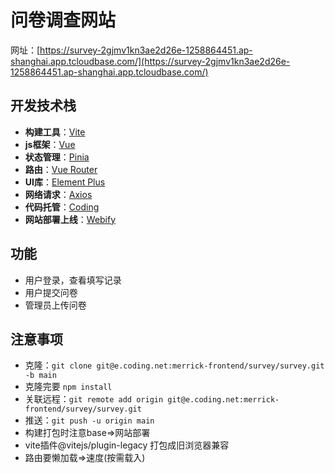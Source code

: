 
# 问卷调查网站

网址：[https://survey-2gjmv1kn3ae2d26e-1258864451.ap-shanghai.app.tcloudbase.com/](https://survey-2gjmv1kn3ae2d26e-1258864451.ap-shanghai.app.tcloudbase.com/)

## 开发技术栈

- **构建工具**：[Vite](https://cn.vitejs.dev/)
- **js框架**：[Vue](https://cn.vuejs.org/)
- **状态管理**：[Pinia](https://pinia.web3doc.top/)
- **路由**：[Vue Router](https://router.vuejs.org/zh/)
- **UI库**：[Element Plus](https://element-plus.gitee.io/zh-CN/)
- **网络请求**：[Axios](https://www.axios-http.cn/)
- **代码托管**：[Coding](https://coding.net/)
- **网站部署上线**：[Webify](https://webify.cloudbase.net/)

## 功能

- 用户登录，查看填写记录
- 用户提交问卷
- 管理员上传问卷

## 注意事项

- 克隆：`git clone git@e.coding.net:merrick-frontend/survey/survey.git -b main`
- 克隆完要 `npm install`
- 关联远程：`git remote add origin git@e.coding.net:merrick-frontend/survey/survey.git`
- 推送：`git push -u origin main`
- 构建打包时注意base=>网站部署
- vite插件@vitejs/plugin-legacy 打包成旧浏览器兼容
- 路由要懒加载=>速度(按需载入)